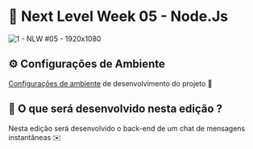 # :rocket: Next Level Week 05 - Node.Js 
![1 - NLW #05 - 1920x1080](https://user-images.githubusercontent.com/50671919/115420150-46068000-a1d1-11eb-9091-71b4b7097ba7.jpg)

## :gear: Configurações de Ambiente 
[Configurações de ambiente](https://www.notion.so/Configura-es-do-ambiente-d0fcddac0de642fb99fca7d8dbd28cc3) de desenvolvimento do projeto :floppy_disk:

## :loudspeaker: O que será desenvolvido nesta edição ? 
Nesta edição será desenvolvido o back-end de um chat de mensagens instantâneas :envelope:
